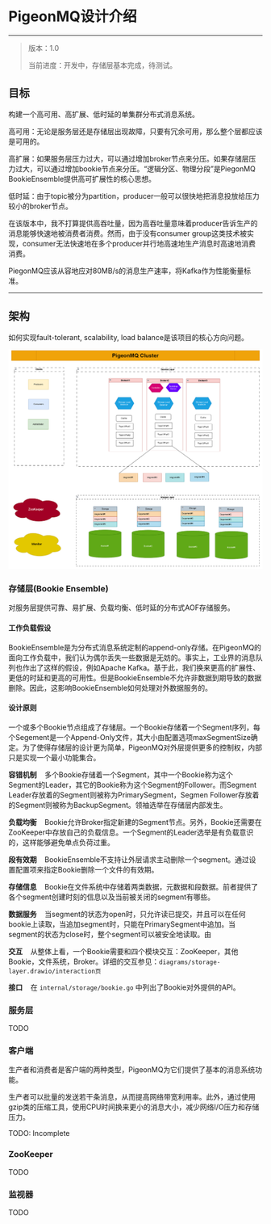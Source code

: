 # PigeonMQ设计介绍

---

> 版本：1.0
> 
> 当前进度：开发中，存储层基本完成，待测试。

## 目标

构建一个高可用、高扩展、低时延的单集群分布式消息系统。 

高可用：无论是服务层还是存储层出现故障，只要有冗余可用，那么整个层都应该是可用的。

高扩展：如果服务层压力过大，可以通过增加broker节点来分压。如果存储层压力过大，可以通过增加bookie节点来分压。“逻辑分区、物理分段”是PiegonMQ BookieEnsemble提供高可扩展性的核心思想。

低时延：由于topic被分为partition，producer一般可以很快地把消息投放给压力较小的broker节点。

在该版本中，我不打算提供高吞吐量，因为高吞吐量意味着producer告诉生产的消息能够快速地被消费者消费。然而，由于没有consumer group这类技术被实现，consumer无法快速地在多个producer并行地高速地生产消息时高速地消费消费。

PiegonMQ应该从容地应对80MB/s的消息生产速率，将Kafka作为性能衡量标准。

---

## 架构

如何实现fault-tolerant, scalability, load balance是该项目的核心方向问题。

![](docs/diagrams/architecture.png)

### 存储层(Bookie Ensemble)

对服务层提供可靠、易扩展、负载均衡、低时延的分布式AOF存储服务。

#### 工作负载假设

BookieEnsemble是为分布式消息系统定制的append-only存储。在PigeonMQ的面向工作负载中，我们认为偶尔丢失一些数据是无妨的。事实上，工业界的消息队列也作出了这样的假设，例如Apache Kafka。基于此，我们换来更高的扩展性、更低的时延和更高的可用性。但是BookieEnsemble不允许非数据到期导致的数据删除。因此，这影响BookieEnsemble如何处理对外数据服务的。

#### 设计原则

一个或多个Bookie节点组成了存储层。一个Bookie存储着一个Segment序列，每个Segement是一个Append-Only文件，其大小由配置选项maxSegmentSize确定。为了使得存储层的设计更为简单，PigeonMQ对外层提供更多的控制权，内部只是实现一个最小功能集合。

**容错机制**    多个Bookie存储着一个Segment，其中一个Bookie称为这个Segment的Leader，其它的Bookie称为这个Segment的Follower。而Segment Leader存放着的Segment则被称为PrimarySegment，Segmen Follower存放着的Segment则被称为BackupSegment。领袖选举在存储层内部发生。

**负载均衡**    Bookie允许Broker指定新建的Segment节点。另外，Bookie还需要在ZooKeeper中存放自己的负载信息。一个Segment的Leader选举是有负载意识的，这样能够避免单点负荷过重。

**段有效期**    BookieEnsemble不支持让外层请求主动删除一个segment。通过设置配置项来指定Bookie删除一个文件的有效期。

**存储信息**    Bookie在文件系统中存储着两类数据，元数据和段数据。前者提供了各个segment创建时刻的信息以及当前被关闭的segment有哪些。

**数据服务**    当segment的状态为open时，只允许读已提交，并且可以在任何bookie上读取，当追加segment时，只能在PrimarySegment中追加。当segment的状态为close时，整个segment可以被安全地读取。由

**交互**    从整体上看，一个Bookie需要和四个模块交互：ZooKeeper，其他Bookie，文件系统，Broker。详细的交互参见：`diagrams/storage-layer.drawio/interaction页`

**接口**    在 `internal/storage/bookie.go` 中列出了Bookie对外提供的API。

### 服务层

TODO

### 客户端

生产者和消费者是客户端的两种类型，PigeonMQ为它们提供了基本的消息系统功能。

生产者可以批量的发送若干条消息，从而提高网络带宽利用率。此外，通过使用gzip类的压缩工具，使用CPU时间换来更小的消息大小，减少网络I/O压力和存储压力。

TODO: Incomplete

### ZooKeeper

TODO

### 监视器

TODO
